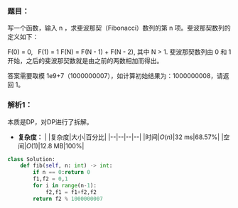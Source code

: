 ### 题目：
写一个函数，输入 n ，求斐波那契（Fibonacci）数列的第 n 项。斐波那契数列的定义如下：

F(0) = 0,   F(1) = 1
F(N) = F(N - 1) + F(N - 2), 其中 N > 1.
斐波那契数列由 0 和 1 开始，之后的斐波那契数就是由之前的两数相加而得出。

答案需要取模 1e9+7（1000000007），如计算初始结果为：1000000008，请返回 1。

### 解析1：
本质是DP，对DP进行了拆解。

* **复杂度：**
|  |复杂度|大小|百分比|
|--|--|--|--|
|时间|$O(n)$|32 ms|68.57%|
|空间|$O(1)$|12.8 MB|100%|

```python
class Solution:
    def fib(self, n: int) -> int:
        if n == 0:return 0
        f1,f2 = 0,1
        for i in range(n-1):
            f2,f1 = f1+f2,f2
        return f2 % 1000000007
```